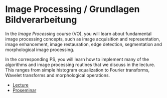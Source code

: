 # Image Processing / Grundlagen Bildverarbeitung

In the *Image Processing* course (VO), you will learn about fundamental
image processing concepts, such as image acquisition and representation,
image enhancement, image restauration, edge detection, segmentation and
morphological image processing.

In the corresponding PS, you will learn how to implement
many of the algorithms and image processing routines that we discuss in the
lecture. This ranges from simple histogram equalization to Fourier transforms,
Wavelet transforms and morphological operations.

- [Lecture](VO)
- [Proseminar](PS)
